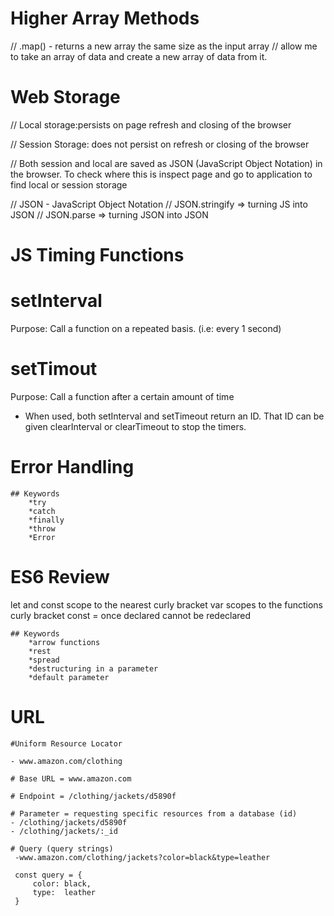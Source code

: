 # Higher Array Methods

// .map() - returns a new array the same size as the input array
// allow me to take an array of data and create a new array of data from it.

# Web Storage

// Local storage:persists on page refresh and closing of the browser

// Session Storage: does not persist on refresh or closing of the browser

// Both session and local are saved as JSON (JavaScript Object Notation) in the browser. To check where this is inspect page and go to application to find local or session storage

// JSON - JavaScript Object Notation
// JSON.stringify => turning JS into JSON
// JSON.parse => turning JSON into JSON

# JS Timing Functions

# setInterval

Purpose: Call a function on a repeated basis. (i.e: every 1 second)

# setTimout

Purpose: Call a function after a certain amount of time

- When used, both setInterval and setTimeout return an ID. That ID can be given clearInterval or clearTimeout to stop the timers.

# Error Handling

    ## Keywords
        *try
        *catch
        *finally
        *throw
        *Error

# ES6 Review

let and const scope to the nearest curly bracket
var scopes to the functions curly bracket
const = once declared cannot be redeclared

    ## Keywords
        *arrow functions
        *rest
        *spread
        *destructuring in a parameter
        *default parameter

# URL

    #Uniform Resource Locator

    - www.amazon.com/clothing

    # Base URL = www.amazon.com

    # Endpoint = /clothing/jackets/d5890f

    # Parameter = requesting specific resources from a database (id)
    - /clothing/jackets/d5890f
    - /clothing/jackets/:_id

    # Query (query strings)
     -www.amazon.com/clothing/jackets?color=black&type=leather

     const query = {
         color: black,
         type:  leather
     }
